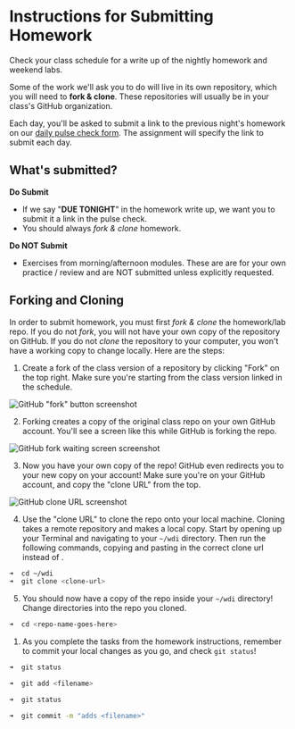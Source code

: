 # Instructions for Submitting Homework

Check your class schedule for a write up of the nightly homework and weekend labs.

Some of the work we'll ask you to do will live in its own repository, which you will need to **fork & clone**.  These repositories will usually be in your class's GitHub organization.

Each day, you'll be asked to submit a link to the previous night's homework on our [daily pulse check form](https://docs.google.com/a/generalassemb.ly/forms/d/e/1FAIpQLScL2yoPs7IOJ1vQrpE4NMt3dlENu7pY5WyOk5d8IIEJ_XFkOw/viewform). The assignment will specify the link to submit each day.

## What's submitted?
**Do Submit**

* If we say "**DUE TONIGHT**" in the homework write up, we want you to submit it a link in the pulse check.
* You should always *fork & clone* homework.

**Do NOT Submit**

* Exercises from morning/afternoon modules. These are are for your own practice / review and are NOT submitted unless explicitly requested.

## Forking and Cloning

In order to submit homework, you must first *fork & clone* the homework/lab repo. If you do not *fork*, you will not have your own copy of the repository on GitHub. If you do not *clone* the repository to your computer, you won't have a working copy to change locally. Here are the steps:

1. Create a fork of the class version of a repository by clicking "Fork" on the top right. Make sure you're starting from the class version linked in the schedule.

  ![GitHub "fork" button screenshot](https://cloud.githubusercontent.com/assets/7833470/10625501/b15a2bee-7758-11e5-8b12-2c84b785801b.png)

2. Forking creates a copy of the original class repo on your own GitHub account. You'll see a screen like this while GitHub is forking the repo.

  ![GitHub fork waiting screen screenshot](https://cloud.githubusercontent.com/assets/7833470/10625502/b422f2e8-7758-11e5-8cf1-09ae4fd7d946.png)

3. Now you have your own copy of the repo! GitHub even redirects you to your new copy on your account! Make sure you're on your GitHub account, and copy the "clone URL" from the top.

  ![GitHub clone URL screenshot](https://cloud.githubusercontent.com/assets/3010270/13687431/17d1d2e6-e6d0-11e5-8a5f-9f1575f03aa9.png)

4. Use the "clone URL" to clone the repo onto your local machine.  Cloning takes a remote repository and makes a local copy.  Start by opening up your Terminal and navigating to your `~/wdi` directory. Then run the following commands, copying and pasting in the correct clone url instead of <clone-url>.  


  ```zsh
  ➜  cd ~/wdi
  ➜  git clone <clone-url>
  ```

5. You should now have a copy of the repo inside your `~/wdi` directory! Change directories into the repo you cloned.

  ```zsh
  ➜  cd <repo-name-goes-here>
  ```

1. As you complete the tasks from the homework instructions, remember to commit your local changes as you go, and check `git status`!

  ```zsh
  ➜  git status

  ➜  git add <filename>

  ➜  git status

  ➜  git commit -m "adds <filename>"
  ```

